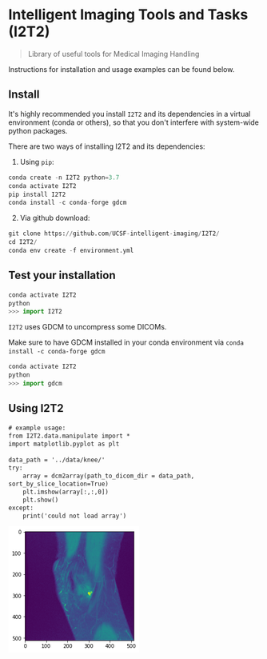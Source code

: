 # Intelligent Imaging Tools and Tasks (I2T2) 
> Library of useful tools for Medical Imaging Handling


Instructions for installation and usage examples can be found below.

## Install

It's highly recommended you install `I2T2` and its dependencies in a virtual environment (conda or others), so that you don't interfere with system-wide python packages.

There are two ways of installing I2T2 and its dependencies:

1. Using `pip`:

```python
conda create -n I2T2 python=3.7
conda activate I2T2
pip install I2T2
conda install -c conda-forge gdcm
```

2. Via github download:

```python
git clone https://github.com/UCSF-intelligent-imaging/I2T2/
cd I2T2/
conda env create -f environment.yml
```

## Test your installation

```python
conda activate I2T2
python
>>> import I2T2
```

`I2T2` uses GDCM to uncompress some DICOMs.

Make sure to have GDCM installed in your conda environment via `conda install -c conda-forge gdcm`

```python
conda activate I2T2
python
>>> import gdcm
```

## Using I2T2

```
# example usage:
from I2T2.data.manipulate import *
import matplotlib.pyplot as plt

data_path = '../data/knee/'
try:
    array = dcm2array(path_to_dicom_dir = data_path, sort_by_slice_location=True)
    plt.imshow(array[:,:,0])
    plt.show()
except:
    print('could not load array')    
```


![png](docs/images/output_8_0.png)

